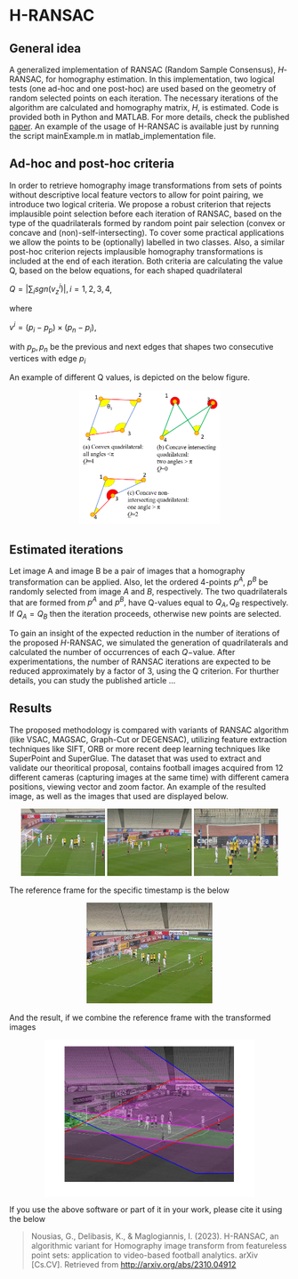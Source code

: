 # H-RANSAC
## General idea
A generalized implementation of RANSAC (Random Sample Consensus), $H$-RANSAC, for homography estimation. In this implementation, two logical tests (one ad-hoc and one post-hoc) are used based on the geometry of random selected points on each iteration. The necessary iterations of the algorithm are calculated and homography matrix, $H$, is estimated.
Code is provided both in Python and MATLAB. For more details, check the published [paper](https://doi.org/10.48550/arXiv.2310.04912).
An example of the usage of H-RANSAC is available just by running the script mainExample.m in matlab_implementation file. 

## Ad-hoc and post-hoc criteria
In order to retrieve homography image transformations from sets of points without descriptive local feature vectors to allow for point pairing, we introduce two logical criteria. We propose a robust criterion that rejects implausible point selection before each iteration of RANSAC, based on the type of the quadrilaterals formed by random point pair selection (convex or concave and (non)-self-intersecting). To cover some practical applications we allow the points to be (optionally) labelled in two classes. Also, a similar post-hoc criterion rejects implausible homography transformations is included at the end of each iteration.
Both criteria are calculating the value Q, based on the below equations, for each shaped quadrilateral

$Q=|\sum_{i} sgn(v^i_z)|, i=1,2,3,4$,

where

$v^i=(p_i-p_p) \times (p_n-p_i)$, 

with $p_p, p_n$ be the previous and next edges that shapes two consecutive vertices with edge $p_i$

An example of different Q values, is depicted on the below figure.
 
 <p align="center">
<img src="sources/Q_figure.png" width="50%">
</p>

## Estimated iterations
Let image A and image B be a pair of images that a homography transformation can be applied. Also, let the ordered 4-points $p^A$, $p^B$ be randomly selected from image $A$ and $B$, respectively. The two quadrilaterals that are formed from $p^A$ and $p^B,$ have Q-values equal to $Q_A,Q_B$ respectively. If $Q_A=Q_B$ then the iteration proceeds, otherwise new points are selected.
 
 To gain an insight of the expected reduction in the number of iterations of the proposed $H$-RANSAC, we simulated the generation of quadrilaterals and calculated the number of occurrences of each $Q-$value. After experimentations, the number of RANSAC iterations are expected to be reduced approximately by a factor of 3, using the Q criterion. For thurther details, you can study the published article ...

 ## Results
 The proposed methodology is compared with variants of RANSAC algorithm (like VSAC, MAGSAC, Graph-Cut or DEGENSAC), utilizing feature extraction techniques like SIFT, ORB or more recent deep learning techniques like SuperPoint and SuperGlue.
 The dataset that was used to extract and validate our theoritical proposal, contains football images acquired from 12 different cameras (capturing images at the same time) with different camera positions, viewing vector and zoom factor. An example of the resulted image, as well as the images that used are displayed below.

<p align="center">
<img src="sources/0_01_07.420000_AEK_VS_OFI-FIRST_HALF-1.4_OFFSIDE_LEFT-.jpg" width="30%"> <img src="sources/0_01_07.420000_AEK_VS_OFI-FIRST_HALF-1.5_OFFSIDE_RIGHT-.jpg" width="30%"> <img src="sources/0_01_07.420000_AEK_VS_OFI-FIRST_HALF-1.6_HIGH_BEHIND_RIGHT-.jpg" width="30%">
</p>

 The reference frame for the specific timestamp is the below
 
 <p align="center">
 <img src="sources/0_01_07.420000_AEK_VS_OFI-FIRST_HALF-1.2_MASTER-Preferred.jpg" width="45%">
</p>

And the result, if we combine the reference frame with the transformed images

 <p align="center">
<img align="center" src="sources/blending_01_07_42_123_boxes.png" width="75%">
</p>


If you use the above software or part of it in your work, please cite it using the below
>Nousias, G., Delibasis, K., & Maglogiannis, I. (2023). H-RANSAC, an algorithmic variant for Homography image transform from featureless point sets: application to video-based football analytics. arXiv [Cs.CV]. Retrieved from http://arxiv.org/abs/2310.04912
